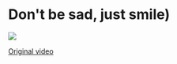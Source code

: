 # Don't be sad, just smile)
![](https://github.com/UnknownPersik/UnknownPersik/blob/main/%D1%82%D1%83-%D1%82%D1%83-%D1%82%D1%83-%D1%82%D1%83-%D0%A2%D0%A3-%D0%A2%D0%A3.gif)

[Original video]([https://www.youtube.com/watch?v=LsM0tOVOr1k&ab_channel=%D0%BD%D0%B8%D1%87%D1%91%29](https://www.youtube.com/watch?v=FRfGdLeJyuY&ab_channel=Barsikstart))
